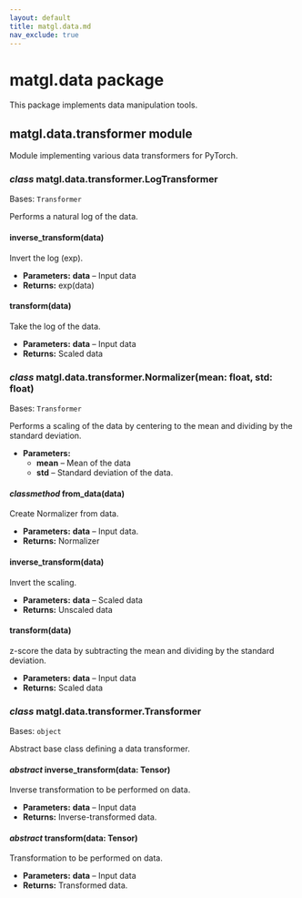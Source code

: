 ```yaml
---
layout: default
title: matgl.data.md
nav_exclude: true
---
```


# matgl.data package

This package implements data manipulation tools.

## matgl.data.transformer module

Module implementing various data transformers for PyTorch.

### *class* matgl.data.transformer.LogTransformer

Bases: `Transformer`

Performs a natural log of the data.

#### inverse_transform(data)

Invert the log (exp).

* **Parameters:**
  **data** – Input data
* **Returns:**
  exp(data)

#### transform(data)

Take the log of the data.

* **Parameters:**
  **data** – Input data
* **Returns:**
  Scaled data

### *class* matgl.data.transformer.Normalizer(mean: float, std: float)

Bases: `Transformer`

Performs a scaling of the data by centering to the mean and dividing by the standard deviation.

* **Parameters:**
  * **mean** – Mean of the data
  * **std** – Standard deviation of the data.

#### *classmethod* from_data(data)

Create Normalizer from data.

* **Parameters:**
  **data** – Input data.
* **Returns:**
  Normalizer

#### inverse_transform(data)

Invert the scaling.

* **Parameters:**
  **data** – Scaled data
* **Returns:**
  Unscaled data

#### transform(data)

z-score the data by subtracting the mean and dividing by the standard deviation.

* **Parameters:**
  **data** – Input data
* **Returns:**
  Scaled data

### *class* matgl.data.transformer.Transformer

Bases: `object`

Abstract base class defining a data transformer.

#### *abstract* inverse_transform(data: Tensor)

Inverse transformation to be performed on data.

* **Parameters:**
  **data** – Input data
* **Returns:**
  Inverse-transformed data.

#### *abstract* transform(data: Tensor)

Transformation to be performed on data.

* **Parameters:**
  **data** – Input data
* **Returns:**
  Transformed data.